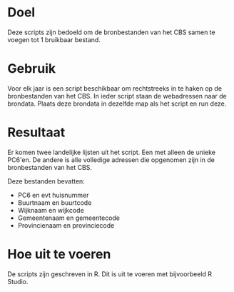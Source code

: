 # Doel
Deze scripts zijn bedoeld om de bronbestanden van het CBS samen te voegen tot 1 bruikbaar bestand. 

# Gebruik
Voor elk jaar is een script beschikbaar om rechtstreeks in te haken op de bronbestanden van het CBS. In ieder script staan de webadressen naar de brondata. Plaats deze brondata in dezelfde map als het script en run deze.

# Resultaat
Er komen twee landelijke lijsten uit het script. Een met alleen de unieke PC6'en. De andere is alle volledige adressen die opgenomen zijn in de bronbestanden van het CBS.

Deze bestanden bevatten:
- PC6 en evt huisnummer
- Buurtnaam en buurtcode
- Wijknaam en wijkcode
- Gemeentenaam en gemeentecode
- Provincienaam en provinciecode

# Hoe uit te voeren
De scripts zijn geschreven in R. Dit is uit te voeren met bijvoorbeeld R Studio.
